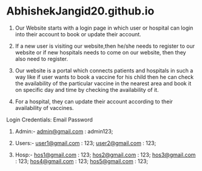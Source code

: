 # AbhishekJangid20.github.io

1. Our Website starts with a login page in which user or hospital can login into their account to book or update their account. 

2. If a new user is visiting our website,then he/she needs to register to our website or if new hospitals needs to come on our website, then they also need to register.

3. Our website is a portal which connects patients and hospitals in such a way like if user wants to book a vaccine for his child then he can check the availability 
   of the particular vaccine in the nearest area and book it on specific day and time by checking the availability of it.

4. For a hospital, they can update their account according to their availability of vaccines. 

Login Credentials:
               Email         Password

1. Admin:- admin@gmail.com : admin123;

2. Users:- user1@gmail.com : 123;
           user2@gmail.com : 123;
          
3. Hosp:-  hos1@gmail.com  : 123;
           hos2@gmail.com  : 123;
           hos3@gmail.com  : 123;
           hos4@gmail.com  : 123;
           hos5@gmail.com  : 123;
